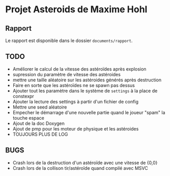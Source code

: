 Projet Asteroids de Maxime Hohl
===============================

Rapport
-------

Le rapport est disponible dans le dossier `documents/rapport`.

TODO
----
 - Améliorer le calcul de la vitesse des astéroïdes après explosion
 - supression du paramètre de vitesse des astéroides
 - mettre une taille aléatoire sur les astéroides générés après destruction
 - Faire en sorte que les astéroïdes ne se spawn pas dessus
 - Ajouter tout les paramètre dans le système de `settings` à la place de constexpr
 - Ajouter la lecture des settings à partir d'un fichier de config
 - Mettre une seed aléatoire
 - Empecher le démarrage d'une nouvelle partie quand le joueur "spam" la touche espace
 - Ajout de la doc Doxygen
 - Ajout de pmp pour les moteur de physique et les astéroides
 - TOUJOURS PLUS DE LOG

BUGS
----
 - Crash lors de la destruction d'un astéroïde avec une vitesse de {0,0}
 - Crash lors de la collison tir/astéroïde quand compilé avec MSVC
